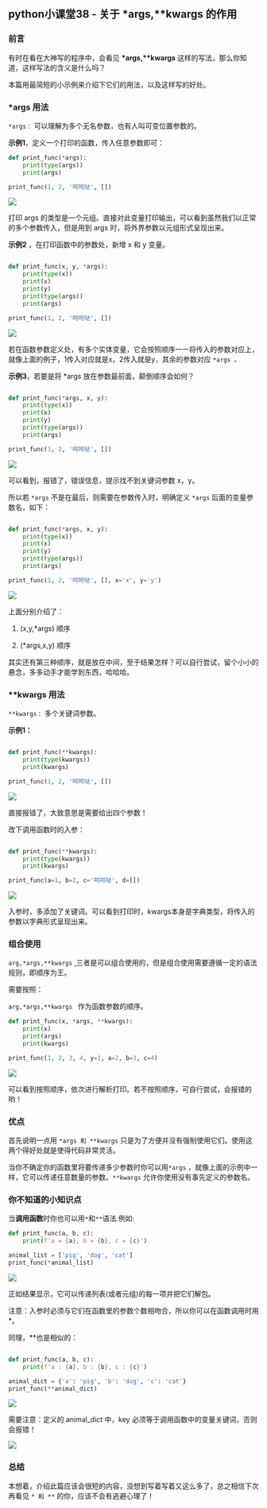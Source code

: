 ## python小课堂38 - 关于 *args,**kwargs 的作用

### 前言

有时在看在大神写的程序中，会看见 **\*args,\*\*kwargs** 这样的写法，那么你知道，这样写法的含义是什么吗？

本篇用最简短的小示例来介绍下它们的用法，以及这样写的好处。

### *args 用法

```*args：``` 可以理解为多个无名参数，也有人叫可变位置参数的。

**示例1**，定义一个打印的函数，传入任意参数即可：

```python
def print_func(*args):
    print(type(args))
    print(args)

print_func(1, 2, '呵呵哒', [])
```

![](https://mmbiz.qpic.cn/mmbiz_png/E4ianOkSOYIaExGyZcVjia9qK4Fp8OjIe75icTdicibmeKcZKDnkP9XXaazmZyDooKbicx9LPVAib14Nvs9jeG6icr5gUg/640?wx_fmt=png&tp=webp&wxfrom=5&wx_lazy=1&wx_co=1)

打印 args 的类型是一个元组。直接对此变量打印输出，可以看到虽然我们以正常的多个参数传入，但是用到 args 时，将外界参数以元组形式呈现出来。

**示例2** ，在打印函数中的参数处，新增 x 和 y 变量。

```python

def print_func(x, y, *args):
    print(type(x))
    print(x)
    print(y)
    print(type(args))
    print(args)

print_func(1, 2, '呵呵哒', [])
```

![](https://mmbiz.qpic.cn/mmbiz_png/E4ianOkSOYIaExGyZcVjia9qK4Fp8OjIe7QCWzRN9d5DIxD6nPKE9z2B8g150z80Mz9sl4Cxr6aR9s8m80suCD4g/640?wx_fmt=png&tp=webp&wxfrom=5&wx_lazy=1&wx_co=1)


若在函数参数定义处，有多个实体变量，它会按照顺序一一将传入的参数对应上，就像上面的例子，1传入对应就是x，2传入就是y，其余的参数对应 ```*args 。```

**示例3**，若要是将 *args 放在参数最前面，颠倒顺序会如何？


```python

def print_func(*args, x, y):
    print(type(x))
    print(x)
    print(y)
    print(type(args))
    print(args)

print_func(1, 2, '呵呵哒', [])
```

![](https://mmbiz.qpic.cn/mmbiz_png/E4ianOkSOYIaExGyZcVjia9qK4Fp8OjIe7IqcGpnlbib9Ric5EMLRaqBYfPjEUDmU1SLmRbzTHhtVXsbIFibwcGHYbg/640?wx_fmt=png&tp=webp&wxfrom=5&wx_lazy=1&wx_co=1)

可以看到，报错了，错误信息，提示找不到关键词参数 x，y。

所以若 ```*args``` 不是在最后，则需要在参数传入时，明确定义 ```*args``` 后面的变量参数名，如下：
```python

def print_func(*args, x, y):
    print(type(x))
    print(x)
    print(y)
    print(type(args))
    print(args)

print_func(1, 2, '呵呵哒', [], x='x', y='y')
```

![](https://mmbiz.qpic.cn/mmbiz_png/E4ianOkSOYIaExGyZcVjia9qK4Fp8OjIe7h9FPVrXqVee2JtuDenFMc6PpVIMwPklXFbw4FXq9tBumU7zJ0r8kZQ/640?wx_fmt=png&tp=webp&wxfrom=5&wx_lazy=1&wx_co=1)

上面分别介绍了：

1. (x,y,*args) 顺序

2. (*args,x,y) 顺序



其实还有第三种顺序，就是放在中间，至于结果怎样？可以自行尝试，留个小小的悬念，多多动手才能学到东西，哈哈哈。

### **kwargs 用法


```**kwargs：``` 多个关键词参数。

**示例1：**

```python

def print_func(**kwargs):
    print(type(kwargs))
    print(kwargs)

print_func(1, 2, '呵呵哒', [])
```

![](https://mmbiz.qpic.cn/mmbiz_png/E4ianOkSOYIaExGyZcVjia9qK4Fp8OjIe7bz9S7WPoJcCme7UKKICo4tHvIXDbsTdCT2pLE2TOqZSO0djPjQiaGWA/640?wx_fmt=png&tp=webp&wxfrom=5&wx_lazy=1&wx_co=1)

直接报错了，大致意思是需要给出四个参数！



改下调用函数时的入参：

```python

def print_func(**kwargs):
    print(type(kwargs))
    print(kwargs)

print_func(a=1, b=2, c='呵呵哒', d=[])
```
![](https://mmbiz.qpic.cn/mmbiz_png/E4ianOkSOYIaExGyZcVjia9qK4Fp8OjIe7ALps6QiaubuwvmkLVHHJU5PB5WibAoGFIOXwWSj82xwU5dZOkdibXYPxA/640?wx_fmt=png&tp=webp&wxfrom=5&wx_lazy=1&wx_co=1)

入参时，多添加了关键词。可以看到打印时，kwargs本身是字典类型，将传入的参数以字典形式呈现出来。

### 组合使用

```arg,*args,**kwargs``` ,三者是可以组合使用的，但是组合使用需要遵循一定的语法规则，即顺序为王。



需要按照： 

```arg,*args,**kwargs ``` 作为函数参数的顺序。

```python
def print_func(x, *args, **kwargs):
    print(x)
    print(args)
    print(kwargs)

print_func(1, 2, 3, 4, y=1, a=2, b=3, c=4)
```
![](https://mmbiz.qpic.cn/mmbiz_png/E4ianOkSOYIaExGyZcVjia9qK4Fp8OjIe7hKOBHic6JrMagTDa3lapZsygUsEzD5MMjVliagTygASVV6yPZ5QxuKjA/640?wx_fmt=png&tp=webp&wxfrom=5&wx_lazy=1&wx_co=1)


可以看到按照顺序，依次进行解析打印。若不按照顺序，可自行尝试，会报错的哟！

### 优点

首先说明一点用 ```*args 和 **kwargs```  只是为了方便并没有强制使用它们。使用这两个得好处就是使得代码非常灵活。



当你不确定你的函数里将要传递多少参数时你可以用```*args``` ，就像上面的示例中一样，它可以传递任意数量的参数。```**kwargs``` 允许你使用没有事先定义的参数名。

### 你不知道的小知识点

当**调用函数**时你也可以用```*```和```**```语法.例如:

```python
def print_func(a, b, c):
    print(f'a = {a}, b = {b}, c = {c}')

animal_list = ['pig', 'dog', 'cat']
print_func(*animal_list)
```
![](https://mmbiz.qpic.cn/mmbiz_png/E4ianOkSOYIaExGyZcVjia9qK4Fp8OjIe7qktPjt7s9sZJqsMQI3RM9hksDjZqdjajZqjNwzAhcSCWCqkd8hIhpw/640?wx_fmt=png&tp=webp&wxfrom=5&wx_lazy=1&wx_co=1)


正如结果显示，它可以传递列表(或者元组)的每一项并把它们解包。

注意：入参时必须与它们在函数里的参数个数相吻合，所以你可以在函数调用时用*。



同理，**也是相似的：

```python

def print_func(a, b, c):
    print(f'a : {a}, b : {b}, c : {c}')

animal_dict = {'a': 'pig', 'b': 'dog', 'c': 'cat'}
print_func(**animal_dict)
```
![](https://mmbiz.qpic.cn/mmbiz_png/E4ianOkSOYIaExGyZcVjia9qK4Fp8OjIe7TxO20T2cq1GO5iaX1E2J31elZg25Wl2y9Nu9LIxiay6weZ4Hj0x4FPfg/640?wx_fmt=png&tp=webp&wxfrom=5&wx_lazy=1&wx_co=1)

需要注意：定义的 animal_dict 中，key 必须等于调用函数中的变量关键词，否则会报错！

![](https://mmbiz.qpic.cn/mmbiz_png/E4ianOkSOYIaExGyZcVjia9qK4Fp8OjIe7TGnPQLFK7wS7XI0LKibaOaSibCHB2jCcknG2icicjPADqiaGZTWyGeReeYw/640?wx_fmt=png&tp=webp&wxfrom=5&wx_lazy=1&wx_co=1)

### 总结

本想着，介绍此篇应该会很短的内容，没想到写着写着又这么多了，总之相信下次再看见 ```* 和 **``` 的你，应该不会有逃避心理了！

